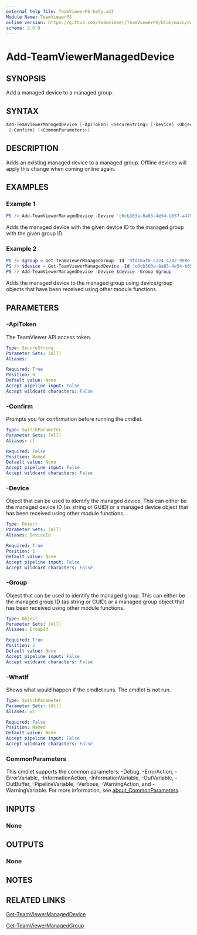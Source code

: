 ```yaml
---
external help file: TeamViewerPS-help.xml
Module Name: TeamViewerPS
online version: https://github.com/teamviewer/TeamViewerPS/blob/main/docs/commands/Add-TeamViewerManagedDevice.md
schema: 2.0.0
---
```


# Add-TeamViewerManagedDevice

## SYNOPSIS

Add a managed device to a managed group.

## SYNTAX

```powershell
Add-TeamViewerManagedDevice [-ApiToken] <SecureString> [-Device] <Object> [-Group] <Object> [-WhatIf]
 [-Confirm] [<CommonParameters>]
```

## DESCRIPTION

Adds an existing managed device to a managed group.
Offline devices will apply this change when coming online again.

## EXAMPLES

### Example 1

```powershell
PS /> Add-TeamViewerManagedDevice -Device 'c0cb303a-8a85-4e54-b657-a4757c791aef' -Group '9fd16af0-c224-4242-998e-a7138b038dbb'
```

Adds the managed device with the given device ID to the managed group with the
given group ID.

### Example 2

```powershell
PS /> $group = Get-TeamViewerManagedGroup -Id '9fd16af0-c224-4242-998e-a7138b038dbb'
PS /> $device = Get-TeamViewerManagedDevice -Id 'c0cb303a-8a85-4e54-b657-a4757c791aef'
PS /> Add-TeamViewerManagedDevice -Device $device -Group $group
```

Adds the managed device to the managed group using device/group objects that
have been received using other module functions.

## PARAMETERS

### -ApiToken

The TeamViewer API access token.

```yaml
Type: SecureString
Parameter Sets: (All)
Aliases:

Required: True
Position: 0
Default value: None
Accept pipeline input: False
Accept wildcard characters: False
```

### -Confirm

Prompts you for confirmation before running the cmdlet.

```yaml
Type: SwitchParameter
Parameter Sets: (All)
Aliases: cf

Required: False
Position: Named
Default value: None
Accept pipeline input: False
Accept wildcard characters: False
```

### -Device

Object that can be used to identify the managed device.
This can either be the managed device ID (as string or GUID) or a managed device
object that has been received using other module functions.

```yaml
Type: Object
Parameter Sets: (All)
Aliases: DeviceId

Required: True
Position: 1
Default value: None
Accept pipeline input: False
Accept wildcard characters: False
```

### -Group

Object that can be used to identify the managed group.
This can either be the managed group ID (as string or GUID) or a managed group
object that has been received using other module functions.

```yaml
Type: Object
Parameter Sets: (All)
Aliases: GroupId

Required: True
Position: 2
Default value: None
Accept pipeline input: False
Accept wildcard characters: False
```

### -WhatIf

Shows what would happen if the cmdlet runs.
The cmdlet is not run.

```yaml
Type: SwitchParameter
Parameter Sets: (All)
Aliases: wi

Required: False
Position: Named
Default value: None
Accept pipeline input: False
Accept wildcard characters: False
```

### CommonParameters

This cmdlet supports the common parameters: -Debug, -ErrorAction, -ErrorVariable, -InformationAction, -InformationVariable, -OutVariable, -OutBuffer, -PipelineVariable, -Verbose, -WarningAction, and -WarningVariable. For more information, see [about_CommonParameters](http://go.microsoft.com/fwlink/?LinkID=113216).

## INPUTS

### None

## OUTPUTS

### None

## NOTES

## RELATED LINKS

[Get-TeamViewerManagedDevice](Get-TeamViewerManagedDevice.md)

[Get-TeamViewerManagedGroup](Get-TeamViewerManagedDevice.md)
